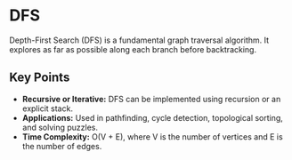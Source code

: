 # DFS

Depth-First Search (DFS) is a fundamental graph traversal algorithm. It explores as far as possible along each branch before backtracking.

## Key Points

- **Recursive or Iterative:** DFS can be implemented using recursion or an explicit stack.
- **Applications:** Used in pathfinding, cycle detection, topological sorting, and solving puzzles.
- **Time Complexity:** O(V + E), where V is the number of vertices and E is the number of edges.
